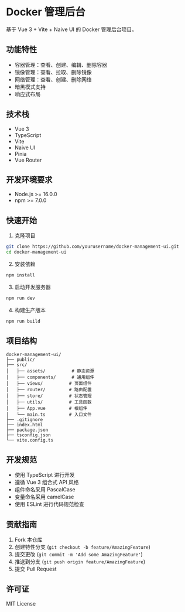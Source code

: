 # Docker 管理后台

基于 Vue 3 + Vite + Naive UI 的 Docker 管理后台项目。

## 功能特性

- 容器管理：查看、创建、编辑、删除容器
- 镜像管理：查看、拉取、删除镜像
- 网络管理：查看、创建、删除网络
- 暗黑模式支持
- 响应式布局

## 技术栈

- Vue 3
- TypeScript
- Vite
- Naive UI
- Pinia
- Vue Router

## 开发环境要求

- Node.js >= 16.0.0
- npm >= 7.0.0

## 快速开始

1. 克隆项目

```bash
git clone https://github.com/yourusername/docker-management-ui.git
cd docker-management-ui
```

2. 安装依赖

```bash
npm install
```

3. 启动开发服务器

```bash
npm run dev
```

4. 构建生产版本

```bash
npm run build
```

## 项目结构

```
docker-management-ui/
├── public/
├── src/
│   ├── assets/          # 静态资源
│   ├── components/      # 通用组件
│   ├── views/          # 页面组件
│   ├── router/         # 路由配置
│   ├── store/          # 状态管理
│   ├── utils/          # 工具函数
│   ├── App.vue         # 根组件
│   └── main.ts         # 入口文件
├── .gitignore
├── index.html
├── package.json
├── tsconfig.json
└── vite.config.ts
```

## 开发规范

- 使用 TypeScript 进行开发
- 遵循 Vue 3 组合式 API 风格
- 组件命名采用 PascalCase
- 变量命名采用 camelCase
- 使用 ESLint 进行代码规范检查

## 贡献指南

1. Fork 本仓库
2. 创建特性分支 (`git checkout -b feature/AmazingFeature`)
3. 提交更改 (`git commit -m 'Add some AmazingFeature'`)
4. 推送到分支 (`git push origin feature/AmazingFeature`)
5. 提交 Pull Request

## 许可证

MIT License 